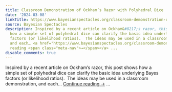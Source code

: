 ```yaml
---
title: Classroom Demonstration of Ockham’s Razor with Polyhedral Dice
date: '2024-03-08'
linkTitle: https://www.bayesianspectacles.org/classroom-demonstration-of-ockhams-razor-with-polyhedral-dice/
source: Bayesian Spectacles
description: Inspired by a recent article on Ockham&#8217;s razor, this post shows
  how a simple set of polyhedral dice can clarify the basic idea underlying Bayes
  factors (or likelihood ratios).  The ideas may be used in a classroom demonstration,
  and each… <a href="https://www.bayesianspectacles.org/classroom-demonstration-of-ockhams-razor-with-polyhedral-dice/">Continue
  reading <span class="meta-nav">→</span></a> ...
disable_comments: true
---
```

Inspired by a recent article on Ockham&#8217;s razor, this post shows how a simple set of polyhedral dice can clarify the basic idea underlying Bayes factors (or likelihood ratios).  The ideas may be used in a classroom demonstration, and each… <a href="https://www.bayesianspectacles.org/classroom-demonstration-of-ockhams-razor-with-polyhedral-dice/">Continue reading <span class="meta-nav">→</span></a> ...